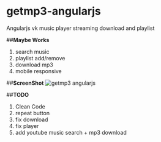 # getmp3-angularjs
Angularjs vk music player streaming download and playlist


##**Maybe Works**
1. search music
2. playlist add/remove
3. download mp3
4. mobile responsive

##**ScreenShot**
![getmp3 angularjs](https://i.imgur.com/uxKCC1l.png)


##**TODO**
1. Clean Code
2. repeat button
3. fix download
4. fix player 
5. add youtube music search + mp3 download


